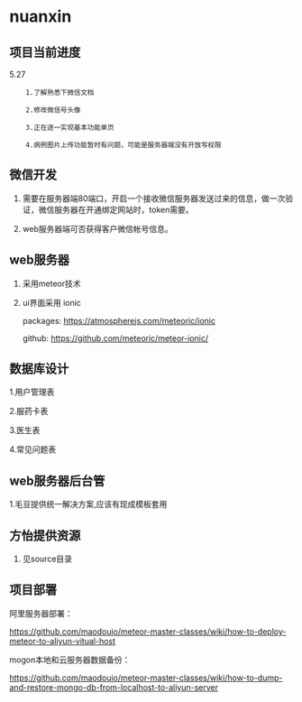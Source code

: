 # nuanxin

## 项目当前进度

5.27   

        1.了解熟悉下微信文档
       
        2.修改微信号头像
        
        3.正在逐一实现基本功能单页
        
        4.病例图片上传功能暂时有问题，可能是服务器端没有开放写权限

## 微信开发

1. 需要在服务器端80端口，开启一个接收微信服务器发送过来的信息，做一次验证，微信服务器在开通绑定网站时，token需要。

2. web服务器端可否获得客户微信帐号信息。

## web服务器

1. 采用meteor技术

2. ui界面采用 ionic

    packages: https://atmospherejs.com/meteoric/ionic

    github: https://github.com/meteoric/meteor-ionic/

## 数据库设计

1.用户管理表

2.服药卡表

3.医生表

4.常见问题表



## web服务器后台管

1.毛豆提供统一解决方案,应该有现成模板套用

## 方怡提供资源

1. 见source目录

## 项目部署

阿里服务器部署：

https://github.com/maodouio/meteor-master-classes/wiki/how-to-deploy-meteor-to-aliyun-vitual-host

mogon本地和云服务器数据备份：

https://github.com/maodouio/meteor-master-classes/wiki/how-to-dump-and-restore-mongo-db-from-localhost-to-aliyun-server
